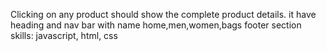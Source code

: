 Clicking on any product should show the complete product details.
it have heading and nav bar with name home,men,women,bags
footer section
skills: javascript, html, css
